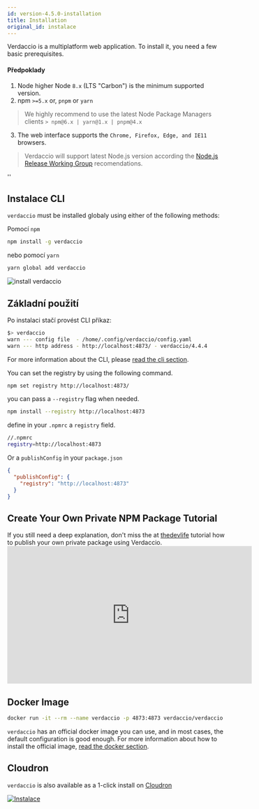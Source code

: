 ```yaml
---
id: version-4.5.0-installation
title: Installation
original_id: instalace
---
```


Verdaccio is a multiplatform web application. To install it, you need a few basic prerequisites.

#### Předpoklady

1. Node higher Node `8.x` (LTS "Carbon") is the minimum supported version.
2. npm `>=5.x` or, `pnpm` or `yarn`

  > We highly recommend to use the latest Node Package Managers clients `> npm@6.x | yarn@1.x | pnpm@4.x`
3. The web interface supports the `Chrome, Firefox, Edge, and IE11` browsers.

> Verdaccio will support latest Node.js version according the [Node.js Release Working Group](https://github.com/nodejs/Release) recomendations.

<div id="codefund">''</div>

## Instalace CLI

`verdaccio` must be installed globaly using either of the following methods:

Pomocí `npm`

```bash
npm install -g verdaccio
```
nebo pomocí `yarn`

```bash
yarn global add verdaccio
```

![install verdaccio](assets/install_verdaccio.gif)


## Základní použití

Po instalaci stačí provést CLI příkaz:

```bash
$> verdaccio
warn --- config file  - /home/.config/verdaccio/config.yaml
warn --- http address - http://localhost:4873/ - verdaccio/4.4.4
```

For more information about the CLI, please [read the cli section](cli.md).

You can set the registry by using the following command.

```bash
npm set registry http://localhost:4873/
```

you can pass a `--registry` flag when needed.

```bash
npm install --registry http://localhost:4873
```

define in your `.npmrc` a `registry` field.

```bash
//.npmrc
registry=http://localhost:4873
```

Or a `publishConfig` in your `package.json`

```json
{
  "publishConfig": {
    "registry": "http://localhost:4873"
  }
}
```

## Create Your Own Private NPM Package Tutorial

If you still need a deep explanation, don't miss the at [thedevlife](https://mybiolink.co/thedevlife) tutorial how to publish your own private package using Verdaccio.  <iframe width="560" height="315" src="https://www.youtube.com/embed/Co0RwdpEsag" frameborder="0" allow="accelerometer; autoplay; encrypted-media; gyroscope; picture-in-picture" allowfullscreen mark="crwd-mark"></iframe>

## Docker Image

```bash
docker run -it --rm --name verdaccio -p 4873:4873 verdaccio/verdaccio
```

`verdaccio` has an official docker image you can use, and in most cases, the default configuration is good enough. For more information about how to install the official image, [read the docker section](docker.md).

## Cloudron

`verdaccio` is also available as a 1-click install on [Cloudron](https://cloudron.io)

[![Instalace](https://cloudron.io/img/button.svg)](https://cloudron.io/button.html?app=org.eggertsson.verdaccio)

